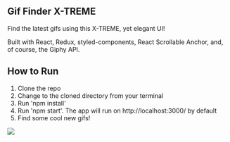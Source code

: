 ## Gif Finder X-TREME

Find the latest gifs using this X-TREME, yet elegant UI!

Built with React, Redux, styled-components, React Scrollable Anchor, and, of course, the Giphy API.

## How to Run

1.  Clone the repo
2.  Change to the cloned directory from your terminal
3.  Run 'npm install'
4.  Run 'npm start'.  The app will run on http://localhost:3000/ by default
5.  Find some cool new gifs!

![](https://media.giphy.com/media/fQoCOrOT9PxQGE392o/giphy.gif)
